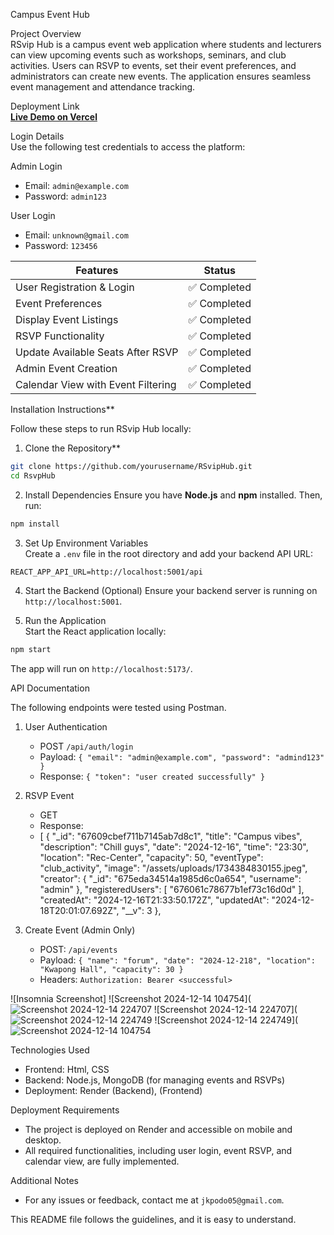 Campus Event Hub

Project Overview  
RSvip Hub is a campus event web application where students and lecturers can view upcoming events such as workshops, seminars, and club activities. Users can RSVP to events, set their event preferences, and administrators can create new events. The application ensures seamless event management and attendance tracking.


Deployment Link  
[**Live Demo on Vercel**]([https://your-deployment-link.vercel.app](https://campuseventmanagement-frontend.onrender.com))  


Login Details  
Use the following test credentials to access the platform:  

Admin Login  
- Email: `admin@example.com`  
- Password: `admin123`  

User Login  
- Email: `unknown@gmail.com`  
- Password: `123456`  


|  Features                                  |      Status         |
|--------------------------------------------|---------------------|
| User Registration & Login                  | ✅ Completed        |
| Event Preferences                          | ✅ Completed        |
| Display Event Listings                     | ✅ Completed        |
| RSVP Functionality                         | ✅ Completed        |
| Update Available Seats After RSVP          | ✅ Completed        |
| Admin Event Creation                       | ✅ Completed        |
| Calendar View with Event Filtering         | ✅ Completed        |


Installation Instructions**  

Follow these steps to run RSvip Hub locally:

1. Clone the Repository**  
```bash
git clone https://github.com/yourusername/RSvipHub.git
cd RsvpHub
```

2. Install Dependencies 
Ensure you have **Node.js** and **npm** installed. Then, run:  
```bash
npm install
```

3. Set Up Environment Variables  
Create a `.env` file in the root directory and add your backend API URL:  
```env
REACT_APP_API_URL=http://localhost:5001/api

```
4. Start the Backend (Optional) 
Ensure your backend server is running on `http://localhost:5001`.  

5. Run the Application  
Start the React application locally:  
```bash
npm start
```
The app will run on `http://localhost:5173/`.


API Documentation  

The following endpoints were tested using Postman.  

1. User Authentication  
   - POST `/api/auth/login`  
   - Payload: `{ "email": "admin@example.com", "password": "admind123" }`  
   - Response: `{ "token": "user created successfully" }`

2. RSVP Event  
   - GET   
   - Response: 
   - [
	{
		"_id": "67609cbef711b7145ab7d8c1",
		"title": "Campus vibes",
		"description": "Chill guys",
		"date": "2024-12-16",
		"time": "23:30",
		"location": "Rec-Center",
		"capacity": 50,
		"eventType": "club_activity",
		"image": "/assets/uploads/1734384830155.jpeg",
		"creator": {
			"_id": "675eda34514a1985d6c0a654",
			"username": "admin"
		},
		"registeredUsers": [
			"676061c78677b1ef73c16d0d"
		],
		"createdAt": "2024-12-16T21:33:50.172Z",
		"updatedAt": "2024-12-18T20:01:07.692Z",
		"__v": 3
	},


3. Create Event (Admin Only) 
   - POST: `/api/events`  
   - Payload: `{ "name": "forum", "date": "2024-12-218", "location": "Kwapong Hall", "capacity": 30 }`  
   - Headers: `Authorization: Bearer <successful>`  

![Insomnia Screenshot]
![Screenshot 2024-12-14 104754](![Screenshot 2024-12-14 224707](https://github.com/user-attachments/assets/21b77811-db35-4fbb-a4ce-b8fe0bd5676f)
![Screenshot 2024-12-14 224707](![Screenshot 2024-12-14 224749](https://github.com/user-attachments/assets/de78e415-9aa7-4d84-8eb3-706f1cadaf40)
![Screenshot 2024-12-14 224749](![Screenshot 2024-12-14 104754](https://github.com/user-attachments/assets/daa47fe7-8e1c-42c0-b8af-883d84decbde)



Technologies Used
- Frontend: Html, CSS  
- Backend: Node.js, MongoDB (for managing events and RSVPs)  
- Deployment: Render (Backend), (Frontend)

Deployment Requirements  
- The project is deployed on Render and accessible on mobile and desktop.  
- All required functionalities, including user login, event RSVP, and calendar view, are fully implemented.


Additional Notes 
- For any issues or feedback, contact me at `jkpodo05@gmail.com`.  

This README file follows the guidelines, and it is easy to understand. 
